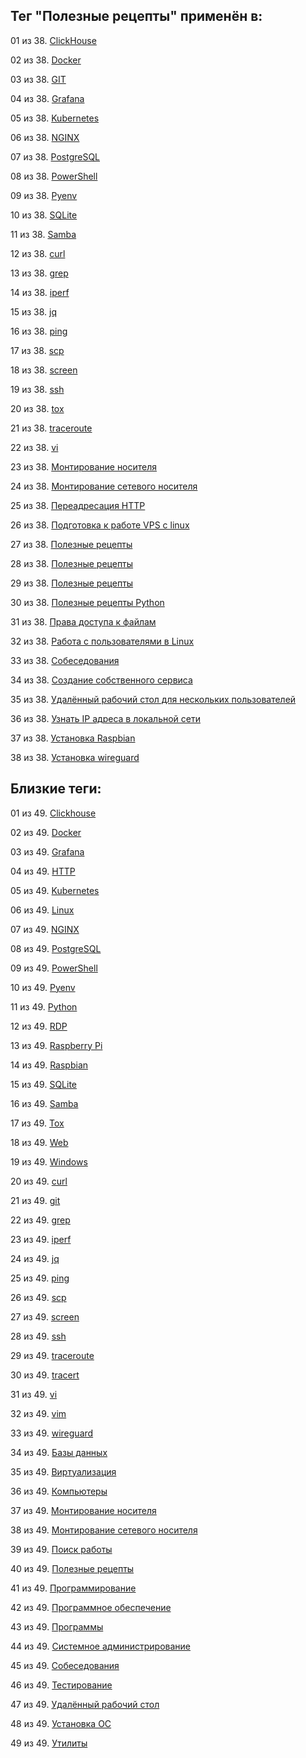 ## Тег "Полезные рецепты" применён в:

01 из 38. [ClickHouse](../Компьютеры%20и%20софт/Программы/Clickhouse.md)

02 из 38. [Docker](../Компьютеры%20и%20софт/Программы/Docker.md)

03 из 38. [GIT](../Компьютеры%20и%20софт/Программы/GIT.md)

04 из 38. [Grafana](../Компьютеры%20и%20софт/Программы/Grafana.md)

05 из 38. [Kubernetes](../Компьютеры%20и%20софт/Программы/Kubernetes.md)

06 из 38. [NGINX](../Компьютеры%20и%20софт/Программы/Nginx.md)

07 из 38. [PostgreSQL](../Компьютеры%20и%20софт/Программы/PostgreSQL.md)

08 из 38. [PowerShell](../Компьютеры%20и%20софт/Программы/PowerShell.md)

09 из 38. [Pyenv](../Компьютеры%20и%20софт/Программные%20компоненты/pyenv.md)

10 из 38. [SQLite](../Компьютеры%20и%20софт/Программы/SQLite.md)

11 из 38. [Samba](../Компьютеры%20и%20софт/Linux/Samba.md)

12 из 38. [curl](../Компьютеры%20и%20софт/Утилиты/Curl.md)

13 из 38. [grep](../Компьютеры%20и%20софт/Утилиты/Grep.md)

14 из 38. [iperf](../Компьютеры%20и%20софт/Утилиты/Iperf.md)

15 из 38. [jq](../Компьютеры%20и%20софт/Утилиты/Jq.md)

16 из 38. [ping](../Компьютеры%20и%20софт/Утилиты/Ping.md)

17 из 38. [scp](../Компьютеры%20и%20софт/Утилиты/SCP.md)

18 из 38. [screen](../Компьютеры%20и%20софт/Утилиты/Screen.md)

19 из 38. [ssh](../Компьютеры%20и%20софт/Утилиты/SSH.md)

20 из 38. [tox](../Компьютеры%20и%20софт/Программные%20компоненты/tox.md)

21 из 38. [traceroute](../Компьютеры%20и%20софт/Утилиты/Traceroute.md)

22 из 38. [vi](../Компьютеры%20и%20софт/Утилиты/Vi.md)

23 из 38. [Монтирование носителя](../Компьютеры%20и%20софт/Linux/Монтирование%20носителя.md)

24 из 38. [Монтирование сетевого носителя](../Компьютеры%20и%20софт/Linux/Монтирование%20сетевого%20носителя.md)

25 из 38. [Переадресация HTTP](../Компьютеры%20и%20софт/Linux/Переадресация%20HTTP.md)

26 из 38. [Подготовка к работе VPS с linux](../Компьютеры%20и%20софт/Linux/Подготовка%20к%20работе%20VPS%20с%20linux.md)

27 из 38. [Полезные рецепты](../Компьютеры%20и%20софт/Linux/Полезные%20рецепты%20Linux.md)

28 из 38. [Полезные рецепты](../Компьютеры%20и%20софт/Raspberry%20Pi/Полезные%20рецепты%20Raspberry%20Pi.md)

29 из 38. [Полезные рецепты](../Компьютеры%20и%20софт/Windows/Полезные%20рецепты%20Windows.md)

30 из 38. [Полезные рецепты Python](../Компьютеры%20и%20софт/Программирование/Полезные%20рецепты%20Python.md)

31 из 38. [Права доступа к файлам](../Компьютеры%20и%20софт/Linux/Права%20доступа%20к%20файлам.md)

32 из 38. [Работа с пользователями в Linux](../Компьютеры%20и%20софт/Linux/Работа%20с%20пользователями.md)

33 из 38. [Собеседования](../Компьютеры%20и%20софт/Личный%20опыт/Собеседования.md)

34 из 38. [Создание собственного сервиса](../Компьютеры%20и%20софт/Linux/Создание%20собственного%20сервиса.md)

35 из 38. [Удалённый рабочий стол для нескольких пользователей](../Компьютеры%20и%20софт/Windows/Удалённый%20рабочий%20стол%20для%20нескольких%20пользователей.md)

36 из 38. [Узнать IP адреса в локальной сети](../Компьютеры%20и%20софт/Linux/Узнать%20IP%20адреса%20в%20локальной%20сети.md)

37 из 38. [Установка Raspbian](../Компьютеры%20и%20софт/Raspberry%20Pi/Установка%20Raspbian.md)

38 из 38. [Установка wireguard](../Компьютеры%20и%20софт/Linux/Установка%20wireguard.md)

## Близкие теги:

01 из 49. [Clickhouse](./clickhouse.md)

02 из 49. [Docker](./docker.md)

03 из 49. [Grafana](./grafana.md)

04 из 49. [HTTP](./http.md)

05 из 49. [Kubernetes](./kubernetes.md)

06 из 49. [Linux](./linux.md)

07 из 49. [NGINX](./nginx.md)

08 из 49. [PostgreSQL](./postgresql.md)

09 из 49. [PowerShell](./powershell.md)

10 из 49. [Pyenv](./pyenv.md)

11 из 49. [Python](./python.md)

12 из 49. [RDP](./rdp.md)

13 из 49. [Raspberry Pi](./raspberry%20pi.md)

14 из 49. [Raspbian](./raspbian.md)

15 из 49. [SQLite](./sqlite.md)

16 из 49. [Samba](./samba.md)

17 из 49. [Tox](./tox.md)

18 из 49. [Web](./web.md)

19 из 49. [Windows](./windows.md)

20 из 49. [curl](./curl.md)

21 из 49. [git](./git.md)

22 из 49. [grep](./grep.md)

23 из 49. [iperf](./iperf.md)

24 из 49. [jq](./jq.md)

25 из 49. [ping](./ping.md)

26 из 49. [scp](./scp.md)

27 из 49. [screen](./screen.md)

28 из 49. [ssh](./ssh.md)

29 из 49. [traceroute](./traceroute.md)

30 из 49. [tracert](./tracert.md)

31 из 49. [vi](./vi.md)

32 из 49. [vim](./vim.md)

33 из 49. [wireguard](./wireguard.md)

34 из 49. [Базы данных](./базы%20данных.md)

35 из 49. [Виртуализация](./виртуализация.md)

36 из 49. [Компьютеры](./компьютеры.md)

37 из 49. [Монтирование носителя](./монтирование%20носителя.md)

38 из 49. [Монтирование сетевого носителя](./монтирование%20сетевого%20носителя.md)

39 из 49. [Поиск работы](./поиск%20работы.md)

40 из 49. [Полезные рецепты](./полезные%20рецепты.md)

41 из 49. [Программирование](./программирование.md)

42 из 49. [Программное обеспечение](./программное%20обеспечение.md)

43 из 49. [Программы](./программы.md)

44 из 49. [Системное администрирование](./системное%20администрирование.md)

45 из 49. [Собеседования](./собеседования.md)

46 из 49. [Тестирование](./тестирование.md)

47 из 49. [Удалённый рабочий стол](./удалённый%20рабочий%20стол.md)

48 из 49. [Установка ОС](./установка%20ос.md)

49 из 49. [Утилиты](./утилиты.md)


